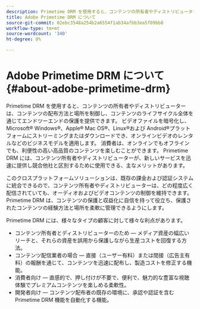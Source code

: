 ```yaml
---
description: Primetime DRM を使用すると、コンテンツの所有者やディストリビューターは、コンテンツの配布方法と場所を制御し、コンテンツのライフサイクル全体を通じてエンドツーエンドの保護を提供できます。 ビデオファイルを暗号化し、Microsoft® Windows®、Apple® Mac OS®、Linux®および Android®プラットフォームにストリーミングまたはダウンロードでき、オンラインビデオのレンタルなどのビジネスモデルを適用します。 消費者は、オンラインでもオフラインでも、利便性の高い高品質のコンテンツを楽しむことができます。 Primetime DRM には、コンテンツ所有者やディストリビューターが、新しいサービスを迅速に提供し競合他社と区別するために使用できる、主なメリットがあります。
title: Adobe Primetime DRM について
source-git-commit: 02ebc3548a254b2a6554f1ab34afbb3ea5f09bb8
workflow-type: tm+mt
source-wordcount: '340'
ht-degree: 0%

---
```


# Adobe Primetime DRM について{#about-adobe-primetime-drm}

Primetime DRM を使用すると、コンテンツの所有者やディストリビューターは、コンテンツの配布方法と場所を制御し、コンテンツのライフサイクル全体を通じてエンドツーエンドの保護を提供できます。 ビデオファイルを暗号化し、Microsoft® Windows®、Apple® Mac OS®、Linux®および Android®プラットフォームにストリーミングまたはダウンロードでき、オンラインビデオのレンタルなどのビジネスモデルを適用します。 消費者は、オンラインでもオフラインでも、利便性の高い高品質のコンテンツを楽しむことができます。 Primetime DRM には、コンテンツ所有者やディストリビューターが、新しいサービスを迅速に提供し競合他社と区別するために使用できる、主なメリットがあります。

このクロスプラットフォームソリューションは、既存の課金および認証システムに統合できるので、コンテンツ所有者やディストリビューターは、どの程度広く配信されていても、オーディオおよびビデオコンテンツの制御を維持できます。 Primetime DRM は、コンテンツの保護と収益化に自信を持って役立ち、保護されたコンテンツの経験方法と場所を柔軟に管理できるようにします。

Primetime DRM には、様々なタイプの顧客に対して様々な利点があります。

* コンテンツ所有者とディストリビューターのため — メディア資産の幅広いリーチと、それらの資産を誤用から保護しながら生産コストを回復する方法。
* コンテンツ配信業者の場合 — 直接（ユーザー有料）または間接（広告主有料）の報酬を通じて、コンテンツを迅速に配布し、製造コストを修正する機能。
* 消費者向け — 直感的で、押し付けが不要で、便利で、魅力的な豊富な視聴体験でプレミアムコンテンツを楽しめる柔軟性。
* 開発者向け — コンテンツ配布者の既存の環境に、承認や認証を含む Primetime DRM 機能を自動化する機能。
